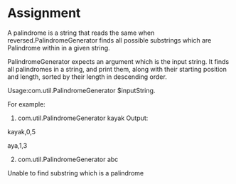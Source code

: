 # Assignment

A palindrome is a string that reads the same when reversed.PalindromeGenerator finds all possible substrings which are Palindrome within in a given string.

PalindromeGenerator expects an argument which is the input string. It finds all palindromes in a string, and print them, along with their starting position and length, sorted by their length in descending order.

Usage:com.util.PalindromeGenerator $inputString.

For example: 
1. com.util.PalindromeGenerator kayak 
Output: 

kayak,0,5

aya,1,3

2. com.util.PalindromeGenerator abc

Unable to find substring which is a palindrome

